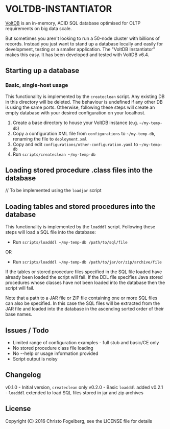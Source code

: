 # VOLTDB-INSTANTIATOR

[VoltDB](https://voltdb.com/) is an in-memory, ACID SQL database optimised for OLTP requirements on big data scale.

But sometimes you aren't looking to run a 50-node cluster with billions of records. Instead you just want to stand up a database locally and easily for development, testing or a smaller application. The "VoltDB Instantiator" makes this easy. It has been developed and tested with VoltDB v6.4.

## Starting up a database

### Basic, single-host usage

This functionality is implemented by the `createclean` script. Any existing DB in this directory will be deleted. The behaviour is undefined if any other DB is using the same ports. Otherwise, following these steps will create an empty database with your desired configuration on your localhost.

1. Create a base directory to house your VoltDB instance (e.g. `~/my-temp-db`)
2. Copy a configuration XML file from `configurations` to `~/my-temp-db`, renaming the file to `deployment.xml`
3. Copy and edit `configurations/other-configuration.yaml` to `~/my-temp-db`
3. Run `scripts/createclean ~/my-temp-db`

## Loading stored procedure .class files into the database

// To be implemented using the `loadjar` script

## Loading tables and stored procedures into the database

This functionality is implemented by the `loadddl` script. Following these steps will load a SQL file into the database:

- Run `scripts/loadddl ~/my-temp-db /path/to/sql/file`

OR

- Run `scripts/loadddl ~/my-temp-db /path/to/jar/or/zip/archive/file`

If the tables or stored procedure files specified in the SQL file loaded have already been loaded the script will fail. If the DDL file specifies Java stored procedures whose classes have not been loaded into the database then the script will fail.

Note that a path to a JAR file or ZIP file containing one or more SQL files can also be specified. In this case the SQL files will be extracted from the JAR file and loaded into the database in the ascending sorted order of their base names.

## Issues / Todo

- Limited range of configuration examples - full stub and basic/CE only
- No stored procedure class file loading
- No --help or usage information provided
- Script output is noisy

## Changelog

v0.1.0 - Initial version, `createclean` only
v0.2.0 - Basic `loadddl` added
v0.2.1 - `loadddl` extended to load SQL files stored in jar and zip archives

## License

Copyright (C) 2016 Christo Fogelberg, see the LICENSE file for details
